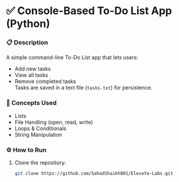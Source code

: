 # ✅ Console-Based To-Do List App (Python)

### 📋 Description
A simple command-line To-Do List app that lets users:
- Add new tasks
- View all tasks
- Remove completed tasks  
Tasks are saved in a text file (`tasks.txt`) for persistence.

### 🧠 Concepts Used
- Lists
- File Handling (open, read, write)
- Loops & Conditionals
- String Manipulation

### ⚙️ How to Run
1. Clone the repository:
   ```bash
   git clone https://github.com/SahadShaikh001/Elevate-Labs.git
